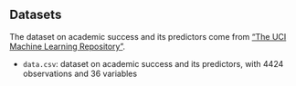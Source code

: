 ## Datasets

The dataset on academic success and its predictors come from [“The UCI Machine Learning Repository”](https://archive.ics.uci.edu/dataset/697/predict+students+dropout+and+academic+success). 

- `data.csv`: dataset on academic success and its predictors, with 4424 observations and 36 variables